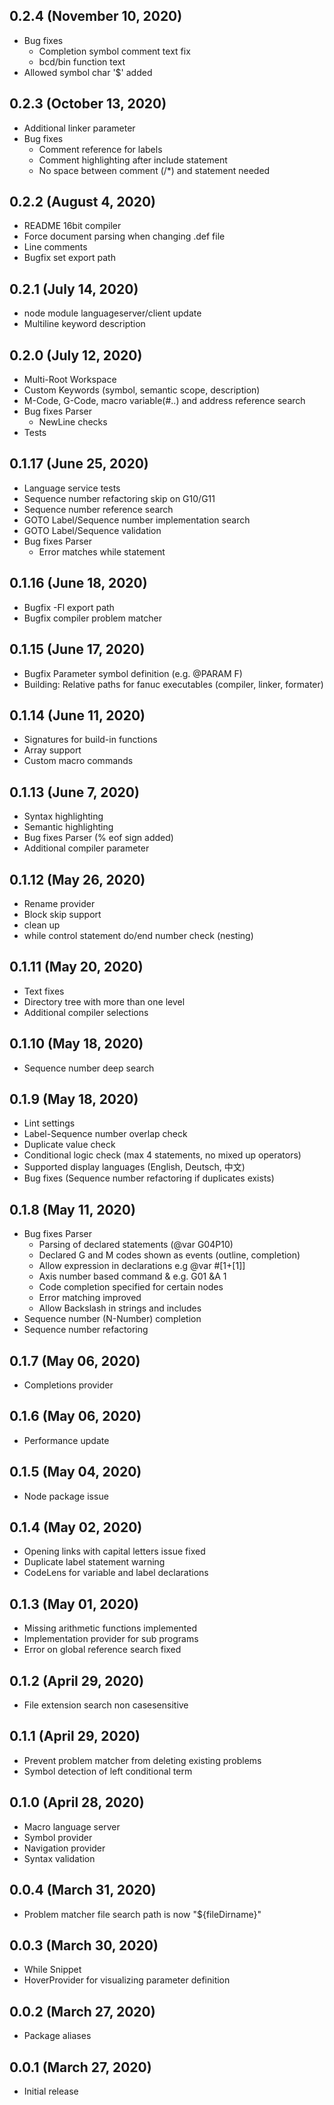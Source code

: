 ## 0.2.4  (November 10, 2020)
- Bug fixes
	- Completion symbol comment text fix
	- bcd/bin function text
- Allowed symbol char '$' added


## 0.2.3  (October 13, 2020)
- Additional linker parameter
- Bug fixes
	- Comment reference for labels
	- Comment highlighting after include statement
	- No space between comment (/*) and statement needed

## 0.2.2  (August 4, 2020)
- README 16bit compiler
- Force document parsing when changing .def file
- Line comments
- Bugfix set export path 


## 0.2.1  (July 14, 2020)
- node module languageserver/client update
- Multiline keyword description

## 0.2.0  (July 12, 2020)
- Multi-Root Workspace
- Custom Keywords (symbol, semantic scope, description)
- M-Code, G-Code, macro variable(#..) and address reference search
- Bug fixes Parser
	- NewLine checks
- Tests

## 0.1.17 (June 25, 2020)
- Language service tests 
- Sequence number refactoring skip on G10/G11
- Sequence number reference search
- GOTO Label/Sequence number implementation search
- GOTO Label/Sequence validation
- Bug fixes Parser
	- Error matches while statement

## 0.1.16 (June 18, 2020)
- Bugfix -Fl export path
- Bugfix compiler problem matcher 

## 0.1.15 (June 17, 2020)
- Bugfix Parameter symbol definition (e.g. @PARAM	F)
- Building: Relative paths for fanuc executables (compiler, linker, formater)

## 0.1.14 (June 11, 2020)
- Signatures for build-in functions
- Array support
- Custom macro commands

## 0.1.13 (June 7, 2020)
- Syntax highlighting
- Semantic highlighting
- Bug fixes Parser (% eof sign added)
- Additional compiler parameter

## 0.1.12 (May 26, 2020)
- Rename provider
- Block skip support
- clean up
- while control statement do/end number check (nesting)

## 0.1.11 (May 20, 2020)
- Text fixes
- Directory tree with more than one level
- Additional compiler selections

## 0.1.10 (May 18, 2020)
-  Sequence number deep search

## 0.1.9 (May 18, 2020)
- Lint settings
- Label-Sequence number overlap check
- Duplicate value check
- Conditional logic check (max 4 statements, no mixed up operators)
- Supported display languages (English, Deutsch, 中文)
- Bug fixes (Sequence number refactoring if duplicates exists) 	

## 0.1.8 (May 11, 2020)
- Bug fixes Parser 	
	- Parsing of declared statements  (@var G04P10)
	- Declared G and M codes shown as events (outline, completion)
	- Allow expression in declarations e.g @var #[1+[1]]
	- Axis number based command & e.g. G01 &A 1
	- Code completion specified for certain nodes
	- Error matching improved
	- Allow Backslash in strings and includes
- Sequence number (N-Number) completion
- Sequence number refactoring

## 0.1.7 (May 06, 2020)
- Completions provider

## 0.1.6 (May 06, 2020)
- Performance update

## 0.1.5 (May 04, 2020)
- Node package issue

## 0.1.4 (May 02, 2020)
- Opening links with capital letters issue fixed 
- Duplicate label statement warning
- CodeLens for variable and label declarations 

## 0.1.3 (May 01, 2020)
- Missing arithmetic functions implemented
- Implementation provider for sub programs
- Error on global reference search fixed

## 0.1.2 (April 29, 2020)
- File extension search non casesensitive

## 0.1.1 (April 29, 2020)
- Prevent problem matcher from deleting existing problems
- Symbol detection of left conditional term

## 0.1.0 (April 28, 2020)
- Macro language server
- Symbol provider
- Navigation provider
- Syntax validation

## 0.0.4 (March 31, 2020)
- Problem matcher file search path is now "${fileDirname}"

## 0.0.3 (March 30, 2020)
- While Snippet
- HoverProvider for visualizing parameter definition

## 0.0.2 (March 27, 2020)
- Package aliases

## 0.0.1 (March 27, 2020)
- Initial release



